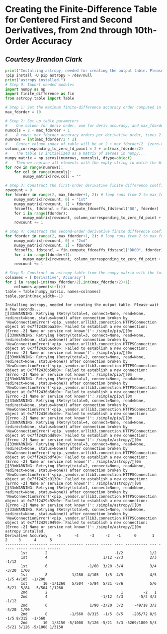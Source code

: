 <script async src="https://www.googletagmanager.com/gtag/js?id=UA-59152712-8"></script>
<script>
  window.dataLayer = window.dataLayer || [];
  function gtag(){dataLayer.push(arguments);}
  gtag('js', new Date());

  gtag('config', 'UA-59152712-8');
</script>

# Creating the Finite-Difference Table for Centered First and Second  Derivatives, from 2nd through 10th-Order Accuracy

<!-- abstract? -->

## *Courtesy Brandon Clark*


```python
print("Installing astropy, needed for creating the output table. Please wait a few seconds...")
!pip install -U pip astropy > /dev/null
print("astropy installed.")
# Step 0: Import needed modules
import numpy as np
import finite_difference as fin
from astropy.table import Table

# Step 1: Set the maximum finite-difference accuracy order computed in the table
max_fdorder = 10

# Step 2: Set up table parameters
#    One column for deriv order, one for deriv accuracy, and max_fdorder+1
numcols = 2 + max_fdorder + 1
#    8 rows: max_fdorder accuracy orders per derivative order, times 2 derivative orders (first & second derivative)
numrows = int(max_fdorder/2 * 2)
#    Center column index of table will be at 2 + max_fdorder/2  (zero-offset indexing)
column_corresponding_to_zero_fd_point = 2 + int(max_fdorder/2)
#    The table is initialized as a matrix of zeroes in numpy...
numpy_matrix = np.zeros((numrows, numcols), dtype=object)
#    Then we replace all elements with the empty string to match the Wikipedia article.
for row in range(numrows):
    for col in range(numcols):
        numpy_matrix[row,col] = ""

# Step 3: Construct the first-order derivative finite difference coefficients
rowcount = 0
for fdorder in range(2, max_fdorder+1, 2): # loop runs from 2 to max_fdorder inclusive, skipping odd orders.
    numpy_matrix[rowcount, 0] = "1st"
    numpy_matrix[rowcount, 1] = fdorder
    fdcoeffs, fdstencl = fin.compute_fdcoeffs_fdstencl("D0", fdorder)
    for i in range(fdorder):
        numpy_matrix[rowcount, column_corresponding_to_zero_fd_point + fdstencl[i][0]] = fdcoeffs[i]
    rowcount += 1

# Step 4: Construct the second-order derivative finite difference coefficients
for fdorder in range(2, max_fdorder+1, 2): # loop runs from 2 to max_fdorder inclusive, skipping odd orders.
    numpy_matrix[rowcount, 0] = "2nd"
    numpy_matrix[rowcount, 1] = fdorder
    fdcoeffs, fdstencl = fin.compute_fdcoeffs_fdstencl("DD00", fdorder)
    for i in range(fdorder+1):
        numpy_matrix[rowcount, column_corresponding_to_zero_fd_point + fdstencl[i][0]] = fdcoeffs[i]
    rowcount += 1

# Step 5: Construct an astropy table from the numpy matrix with the following header info, and then print it:
colnames = ['Derivative','Accuracy']
for i in range(-int(max_fdorder/2),int(max_fdorder/2)+1):
    colnames.append(str(i))
table = Table(numpy_matrix, names=colnames)
table.pprint(max_width=-1)
```

    Installing astropy, needed for creating the output table. Please wait a few seconds...
    [33mWARNING: Retrying (Retry(total=4, connect=None, read=None, redirect=None, status=None)) after connection broken by 'NewConnectionError('<pip._vendor.urllib3.connection.HTTPSConnection object at 0x7ff2436baa30>: Failed to establish a new connection: [Errno -2] Name or service not known')': /simple/pip/[0m
    [33mWARNING: Retrying (Retry(total=3, connect=None, read=None, redirect=None, status=None)) after connection broken by 'NewConnectionError('<pip._vendor.urllib3.connection.HTTPSConnection object at 0x7ff2436bac40>: Failed to establish a new connection: [Errno -2] Name or service not known')': /simple/pip/[0m
    [33mWARNING: Retrying (Retry(total=2, connect=None, read=None, redirect=None, status=None)) after connection broken by 'NewConnectionError('<pip._vendor.urllib3.connection.HTTPSConnection object at 0x7ff2436b58b0>: Failed to establish a new connection: [Errno -2] Name or service not known')': /simple/pip/[0m
    [33mWARNING: Retrying (Retry(total=1, connect=None, read=None, redirect=None, status=None)) after connection broken by 'NewConnectionError('<pip._vendor.urllib3.connection.HTTPSConnection object at 0x7ff2436b5dc0>: Failed to establish a new connection: [Errno -2] Name or service not known')': /simple/pip/[0m
    [33mWARNING: Retrying (Retry(total=0, connect=None, read=None, redirect=None, status=None)) after connection broken by 'NewConnectionError('<pip._vendor.urllib3.connection.HTTPSConnection object at 0x7ff2436b5cd0>: Failed to establish a new connection: [Errno -2] Name or service not known')': /simple/pip/[0m
    [33mWARNING: Retrying (Retry(total=4, connect=None, read=None, redirect=None, status=None)) after connection broken by 'NewConnectionError('<pip._vendor.urllib3.connection.HTTPSConnection object at 0x7ff2429bdd90>: Failed to establish a new connection: [Errno -2] Name or service not known')': /simple/astropy/[0m
    [33mWARNING: Retrying (Retry(total=3, connect=None, read=None, redirect=None, status=None)) after connection broken by 'NewConnectionError('<pip._vendor.urllib3.connection.HTTPSConnection object at 0x7ff2429bdf40>: Failed to establish a new connection: [Errno -2] Name or service not known')': /simple/astropy/[0m
    [33mWARNING: Retrying (Retry(total=2, connect=None, read=None, redirect=None, status=None)) after connection broken by 'NewConnectionError('<pip._vendor.urllib3.connection.HTTPSConnection object at 0x7ff2429c9130>: Failed to establish a new connection: [Errno -2] Name or service not known')': /simple/astropy/[0m
    [33mWARNING: Retrying (Retry(total=1, connect=None, read=None, redirect=None, status=None)) after connection broken by 'NewConnectionError('<pip._vendor.urllib3.connection.HTTPSConnection object at 0x7ff2429c92e0>: Failed to establish a new connection: [Errno -2] Name or service not known')': /simple/astropy/[0m
    [33mWARNING: Retrying (Retry(total=0, connect=None, read=None, redirect=None, status=None)) after connection broken by 'NewConnectionError('<pip._vendor.urllib3.connection.HTTPSConnection object at 0x7ff2429c9490>: Failed to establish a new connection: [Errno -2] Name or service not known')': /simple/astropy/[0m
    astropy installed.
    Derivative Accuracy    -5      -4     -3     -2   -1      0       1    2     3      4      5   
    ---------- -------- ------- ------- ------ ----- ---- ---------- --- ----- ----- ------- ------
           1st        2                              -1/2            1/2                           
           1st        4                         1/12 -2/3            2/3 -1/12                     
           1st        6                  -1/60  3/20 -3/4            3/4 -3/20  1/60               
           1st        8           1/280 -4/105   1/5 -4/5            4/5  -1/5 4/105  -1/280       
           1st       10 -1/1260   5/504  -5/84  5/21 -5/6            5/6 -5/21  5/84  -5/504 1/1260
           2nd        2                                 1         -2   1                           
           2nd        4                        -1/12  4/3       -5/2 4/3 -1/12                     
           2nd        6                   1/90 -3/20  3/2     -49/18 3/2 -3/20  1/90               
           2nd        8          -1/560  8/315  -1/5  8/5    -205/72 8/5  -1/5 8/315  -1/560       
           2nd       10  1/3150 -5/1008  5/126 -5/21  5/3 -5269/1800 5/3 -5/21 5/126 -5/1008 1/3150


